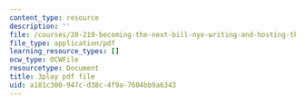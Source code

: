```yaml
---
content_type: resource
description: ''
file: /courses/20-219-becoming-the-next-bill-nye-writing-and-hosting-the-educational-show-january-iap-2015/a181c300947cd38c4f9a7604bb9a6343_aFwEKt4rD9w.pdf
file_type: application/pdf
learning_resource_types: []
ocw_type: OCWFile
resourcetype: Document
title: 3play pdf file
uid: a181c300-947c-d38c-4f9a-7604bb9a6343
---
```

